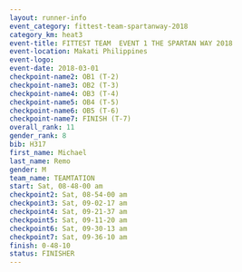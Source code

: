 ```yaml
---
layout: runner-info 
event_category: fittest-team-spartanway-2018 
category_km: heat3 
event-title: FITTEST TEAM  EVENT 1 THE SPARTAN WAY 2018 
event-location: Makati Philippines 
event-logo: 
event-date: 2018-03-01 
checkpoint-name2: OB1 (T-2) 
checkpoint-name3: OB2 (T-3) 
checkpoint-name4: OB3 (T-4) 
checkpoint-name5: OB4 (T-5) 
checkpoint-name6: OB5 (T-6) 
checkpoint-name7: FINISH (T-7) 
overall_rank: 11
gender_rank: 8
bib: H317
first_name: Michael
last_name: Remo
gender: M
team_name: TEAMTATION
start: Sat, 08-48-00 am
checkpoint2: Sat, 08-54-00 am
checkpoint3: Sat, 09-02-17 am
checkpoint4: Sat, 09-21-37 am
checkpoint5: Sat, 09-11-20 am
checkpoint6: Sat, 09-30-13 am
checkpoint7: Sat, 09-36-10 am
finish: 0-48-10
status: FINISHER
---
```

